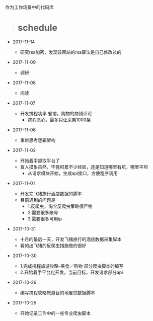 # 
作为工作场景中的代码库
> # schedule

- 2017-11-14
	- 研究rsa加密，发现该网站的rsa算法是自己修改过的
- 2017-11-09
	- 调研	 
- 2017-11-08
	- 阅读 
- 2017-11-07
	- 开发携程功率 餐馆，购物的商铺评论
		- 携程恶心，最多只让采集1000条	 
- 2017-11-06
	- 重新思考逻辑架构
	
- 2017-11-02
	- 开始着手抓取平台了
	- 盲人摸象虽然，毕竟积累不少经验，还是知道哪里有坑，哪里平坦
		- 从请求模块开始，生成api接口，方便程序调用
- 2017-11-01
	- 开发完飞猪旅行酒店数据的脚本
	- 目前遇到的问题是
		- 1.反爬虫，淘宝反爬虫策略很严格
		- 2.需要很多账号
		- 3.需要很多可用ip
- 2017-10-31
	- 十月的最后一天，开发飞猪旅行的酒店数据采集脚本
	- 看的出飞猪的反爬虫措施做的很好
- 2017-10-30
	- 1.完成携程旅游攻略-美食／购物 部分爬虫脚本的编写
	- 2.开始着手平台化开发，当前目标，开发请求部分api
- 2017-10-26
	- 编写携程攻略旅游目的地餐饮数据脚本
- 2017-10-25
	- 开始记录工作中的一些专业爬虫脚本


